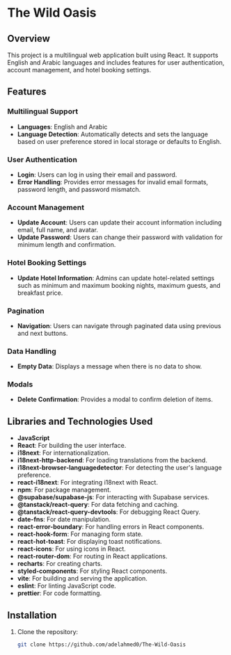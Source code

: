 # The Wild Oasis

## Overview

This project is a multilingual web application built using React. It supports English and Arabic languages and includes
features for user authentication, account management, and hotel booking settings.

## Features

### Multilingual Support

- **Languages**: English and Arabic
- **Language Detection**: Automatically detects and sets the language based on user preference stored in local storage
  or defaults to English.

### User Authentication

- **Login**: Users can log in using their email and password.
- **Error Handling**: Provides error messages for invalid email formats, password length, and password mismatch.

### Account Management

- **Update Account**: Users can update their account information including email, full name, and avatar.
- **Update Password**: Users can change their password with validation for minimum length and confirmation.

### Hotel Booking Settings

- **Update Hotel Information**: Admins can update hotel-related settings such as minimum and maximum booking nights,
  maximum guests, and breakfast price.

### Pagination

- **Navigation**: Users can navigate through paginated data using previous and next buttons.

### Data Handling

- **Empty Data**: Displays a message when there is no data to show.

### Modals

- **Delete Confirmation**: Provides a modal to confirm deletion of items.

## Libraries and Technologies Used

- **JavaScript**
- **React**: For building the user interface.
- **i18next**: For internationalization.
- **i18next-http-backend**: For loading translations from the backend.
- **i18next-browser-languagedetector**: For detecting the user's language preference.
- **react-i18next**: For integrating i18next with React.
- **npm**: For package management.
- **@supabase/supabase-js**: For interacting with Supabase services.
- **@tanstack/react-query**: For data fetching and caching.
- **@tanstack/react-query-devtools**: For debugging React Query.
- **date-fns**: For date manipulation.
- **react-error-boundary**: For handling errors in React components.
- **react-hook-form**: For managing form state.
- **react-hot-toast**: For displaying toast notifications.
- **react-icons**: For using icons in React.
- **react-router-dom**: For routing in React applications.
- **recharts**: For creating charts.
- **styled-components**: For styling React components.
- **vite**: For building and serving the application.
- **eslint**: For linting JavaScript code.
- **prettier**: For code formatting.

## Installation

1. Clone the repository:
   ```sh
   git clone https://github.com/adelahmed0/The-Wild-Oasis


